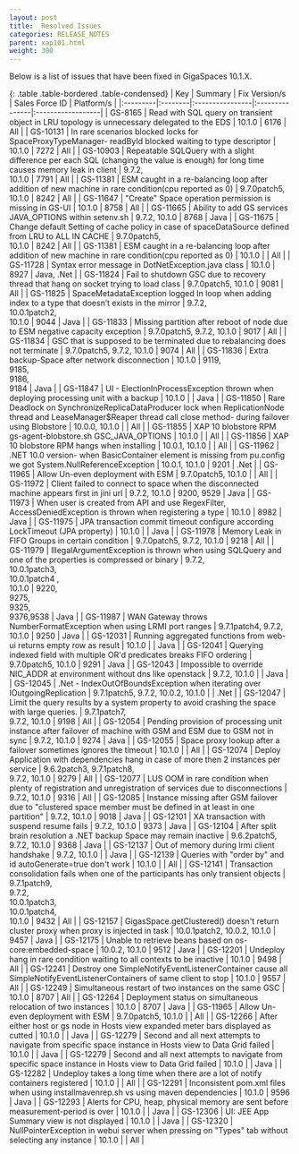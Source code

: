 ```yaml
---
layout: post
title:  Resolved Issues
categories: RELEASE_NOTES
parent: xap101.html
weight: 300
---
```



Below is a list of issues that have been fixed in GigaSpaces 10.1.X.



{: .table .table-bordered .table-condensed}
| Key | Summary | Fix Version/s | Sales Force ID | Platform/s |
|:---------|:--------|:----------------|:---------------|:------------------|
| GS-8165 | Read with SQL query on transient object in LRU topology is unnecessary delegated to the EDS | 10.1.0 | 6176 | All |
| <nobr>GS-10131</nobr> | In rare scenarios blocked locks for SpaceProxyTypeManager- readById blocked waiting to type descriptor | 10.1.0 | 7272 | All |
| GS-10903 | Repeatable SQLQuery with a slight difference per each SQL (changing the value is enough) for long time causes memory leak in client | 9.7.2,<br> 10.1.0 | 7791 | All |
| GS-11381 | ESM caught in a re-balancing loop after addition of new machine in rare condition(cpu reported as 0) | 9.7.0patch5, <br>10.1.0 | 8242 | All |
| GS-11647 | "Create" Space operation permission is missing in GS-UI | 10.1.0 | 8758 | All |
| GS-11665 | Ability to add GS services JAVA_OPTIONS within setenv.sh | 9.7.2, 10.1.0 | 8768 | Java |
| GS-11675 | Change default Setting of cache policy in case of spaceDataSource defined from LRU to ALL IN CACHE | 9.7.0patch5, <br>10.1.0 | 8242 | All |
| GS-11381 | ESM caught in a re-balancing loop after addition of new machine in rare condition(cpu reported as 0) | 10.1.0 | | All |
| GS-11728 | Syntax error message in DotNetException.java class | 10.1.0 | 8927 | Java, .Net |
| GS-11824 | Fail to shutdown GSC due to recovery thread that hang on socket trying to load class | 9.7.0patch5, 10.1.0 | 9081 | All |
| GS-11825 | SpaceMetadataException logged In loop when adding index to a type that doesn’t exists in the mirror | 9.7.2, <br>10.0.1patch2,<br> 10.1.0 | 9044 | Java |
| GS-11833 | Missing partition after reboot of node due to ESM negative capacity exception | 9.7.0patch5, 9.7.2, 10.1.0 | 9017 | All |
| GS-11834 | GSC that is supposed to be terminated due to rebalancing does not terminate | 9.7.0patch5, 9.7.2, 10.1.0 | 9074 | All |
| GS-11836 | Extra backup-Space after network disconnection | 10.1.0 |  9119,<br>9185,<br>9186,<br>9184 | Java |
| GS-11847 | UI - ElectionInProcessException thrown when deploying processing unit with a backup | 10.1.0 |  | Java |
| GS-11850 | Rare Deadlock on SynchronizeReplicaDataProducer lock when ReplicationNode thread and LeaseManager$Reaper thread call close method- during failover using Blobstore | 10.0.0, 10.1.0 |  | All |
| GS-11855 | XAP 10 blobstore RPM gs-agent-blobstore.sh GSC_JAVA_OPTIONS | 10.1.0 |  | All |
| GS-11856 | XAP 10 blobstore RPM hangs when installing | 10.0.1, 10.1.0 |  | All |
| GS-11962 | .NET 10.0 version- when BasicContainer element is missing from pu.config we got System.NullReferenceException | 10.0.1, 10.1.0 | 9201 | .Net |
| GS-11965 | Allow Un-even deployment with ESM | 9.7.0patch5, 10.1.0 |  | All |
| GS-11972 | Client failed to connect to space when the disconnected machine appears first in jini url | 9.7.2, 10.1.0 | 9200, 9529 | Java |
| GS-11973 | When user is created from API and use RegexFilter, AccessDeniedException is thrown when registering a type | 10.1.0 |	8982 | Java |
| GS-11975 | JPA transaction commit timeout configure according LockTimeout (JPA property) | 10.1.0 |  | Java |
| GS-11978 | Memory Leak in FIFO Groups in certain condition | 9.7.0patch5, 9.7.2, 10.1.0 | 9218 | All |
| GS-11979 | IllegalArgumentException is thrown when using SQLQuery and one of the properties is compressed or binary | 9.7.2, <br>10.0.1patch3,<br> 10.0.1patch4 ,<br>10.1.0 | 9220,<br>9275,<br>9325,<br>9376,9538 | Java |
| GS-11987 | WAN Gateway throws NumberFormatException when using LRMI port ranges | 9.7.1patch4, 9.7.2, 10.1.0 | 9250 | Java |
| GS-12031 | Running aggregated functions from web-ui returns empty row as result | 10.1.0 |  | Java |
| GS-12041 | Querying indexed field with multiple OR'd predicates breaks FIFO ordering | 9.7.0patch5, 10.1.0 |  	9291 | Java |
| GS-12043 | Impossible to override NIC_ADDR at environment without dns like openstack | 9.7.2, 10.1.0 |  | Java |
| GS-12045 | .Net - IndexOutOfBoundsException when iterating over IOutgoingReplication | 9.7.1patch5, 9.7.2, 10.0.2, 10.1.0 |  | .Net |
| GS-12047 | Limit the query results by a system property to avoid crashing the space with large queries. | 9.7.1patch7, <br>9.7.2, 10.1.0 | 9198 | All |
| GS-12054 | Pending provision of processing unit instance after failover of machine with GSM and ESM due to GSM not in sync  | 9.7.2, 10.1.0 | 9274 | Java |
| GS-12055 | Space proxy lookup after a failover sometimes ignores the timeout | 10.1.0 |  | All |
| GS-12074 | Deploy Application with dependencies hang in case of more then 2 instances per service | 	9.6.2patch3, 9.7.1patch8,<br> 9.7.2, 10.1.0 | 9279 | All |
| GS-12077 | LUS OOM in rare condition when plenty of registration and unregistration of services due to disconnections | 9.7.2, 10.1.0 | 9316 | All |
| GS-12085 | Instance missing after GSM failover due to "clustered space member must be defined in at least in one partition"  | 9.7.2, 10.1.0 | 9018 | Java |
| GS-12101 | XA transaction with suspend resume fails | 9.7.2, 10.1.0 | 9373 | Java |
| GS-12104 | After split brain resolution a .NET backup Space may remain inactive | 9.6.2patch5, 9.7.2, 10.1.0  | 9368 | Java |
| GS-12137 | Out of memory during lrmi client handshake | 9.7.2, 10.1.0 |  | Java |
| GS-12139 | Queries with "order by" and id autoGenerate=true don't work | 10.1.0 |  | All |
| GS-12141 | Transaction consolidation fails when one of the participants has only transient objects | 9.7.1patch9,<br> 9.7.2, <br>10.0.1patch3,<br> 10.0.1patch4, <br>10.1.0 | 9432 | All |
| GS-12157 | GigasSpace.getClustered() doesn't return cluster proxy when proxy is injected in task | 10.0.1patch2, 10.0.2, 10.1.0 | 9457 | Java |
| GS-12175 | Unable to retrieve beans based on os-core:embedded-space | 10.0.2, 10.1.0 | 9512 | Java |
| GS-12201 | Undeploy hang in rare condition waiting to all contexts to be inactive | 10.1.0 | 9498 | All |
| GS-12241 | Destroy one SimpleNotifyEventListenerContainer cause all SimpleNotifyEventListenerContainers of same client to stop | 10.1.0 | 9557 | All |
| GS-12249 | Simultaneous restart of two instances on the same GSC | 10.1.0 | 8707 | All |
| GS-12264 | Deployment status on simultaneous relocation of two instances | 10.1.0 | 8707 | Java |
| GS-11965 | Allow Un-even deployment with ESM | 9.7.0patch5, 10.1.0 |  | All |
| GS-12266 | After either host or gs node in Hosts view expanded meter bars displayed as cutted | 10.1.0 |  | Java |
| GS-12279 | Second and all next attempts to navigate from specific space instance in Hosts view to Data Grid failed | 10.1.0 |  | Java |
| GS-12279 | Second and all next attempts to navigate from specific space instance in Hosts view to Data Grid failed | 10.1.0 |  | Java |
| GS-12282 | Undeploy takes a long time when there are a lot of notify containers registered | 10.1.0 |  | All |
| GS-12291 | Inconsistent pom.xml files when using installmavenrep.sh vs using maven dependencies | 10.1.0 |  	9596 | Java |
| GS-12293 | Alerts for CPU, heap, physical memory are sent before measurement-period is over | 10.1.0 |  | Java |
| GS-12306 | UI: JEE App Summary view is not displayed | 10.1.0 |  | Java |
| GS-12320 | NullPointerException in webui server when pressing on "Types" tab without selecting any instance | 10.1.0 |  | All |

